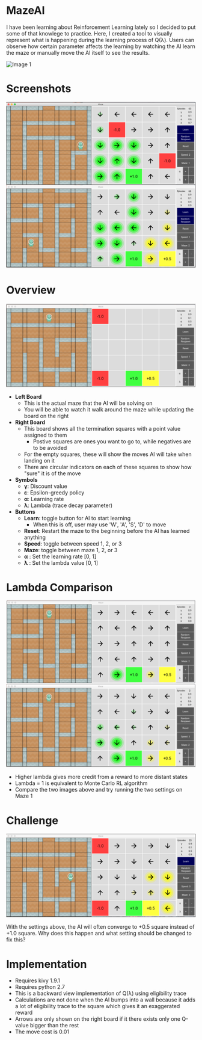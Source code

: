 # MazeAI

I have been learning about Reinforcement Learning lately so I decided to put some of that knowlege to practice. Here, I created a tool to visually represent what is happening during the learning process of Q(λ). Users can observe how certain parameter affects the learning by watching the AI learn the maze or manually move the AI itself to see the results. 

![Image 1](https://media.giphy.com/media/l3mZft8CytWihcKk0/giphy.gif "Image 1")

# Screenshots

![Image 1](https://github.com/vinhvu200/MazeAI/raw/master/DemoImage/screenshots.png "Image 1")

# Overview

![Image 2](https://github.com/vinhvu200/MazeAI/raw/master/DemoImage/overview.png "Image 2")

- **Left Board**
  - This is the actual maze that the AI will be solving on
  - You will be able to watch it walk around the maze while updating the board on the right
- **Right Board**
  - This board shows all the termination squares with a point value assigned to them
    - Postive squares are ones you want to go to, while negatives are to be avoided
  - For the empty squares, these will show the moves AI will take when landing on it
  - There are circular indicators on each of these squares to show how "sure" it is of the move
- **Symbols**
  - **γ**: Discount value
  - **ε**: Epsilon-greedy policy
  - **α**: Learning rate
  - **λ**: Lambda (trace decay parameter)
- **Buttons**
  - **Learn**: toggle button for AI to start learning
    - When this is off, user may use 'W', 'A', 'S', 'D' to move
  - **Reset**: Restart the maze to the beginning before the AI has learned anything
  - **Speed**: toggle between speed 1, 2, or 3
  - **Maze**: toggle between maze 1, 2, or 3
  - **α** : Set the learning rate [0, 1]
  - **λ** : Set the lambda value [0, 1]
# Lambda Comparison
![Image 3](https://github.com/vinhvu200/MazeAI/raw/master/DemoImage/low_lambda.png "Image 3")
![Image 4](https://github.com/vinhvu200/MazeAI/raw/master/DemoImage/high_lambda.png "Image 4")

- Higher lambda gives more credit from a reward to more distant states
- Lambda = 1 is equivalent to Monte Carlo RL algorithm
- Compare the two images above and try running the two settings on Maze 1

# Challenge

![Image 5](https://github.com/vinhvu200/MazeAI/raw/master/DemoImage/challenge.png "Image 5")

With the settings above, the AI will often converge to +0.5 square instead of +1.0 square. Why does this happen and what setting should be changed to fix this? 

# Implementation

- Requires kivy 1.9.1
- Requires python 2.7
- This is a backward view implementation of Q(λ) using eligibility trace
- Calculations are not done when the AI bumps into a wall because it adds a lot of eligibility trace to the square which gives it an exaggerated reward
- Arrows are only shown on the right board if it there exists only one Q-value bigger than the rest
- The move cost is 0.01
